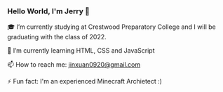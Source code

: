 ### Hello World, I'm Jerry 👋

:mortar_board: I’m currently studying at Crestwood Preparatory College and I will be graduating with the class of 2022.

🌱 I’m currently learning HTML, CSS and JavaScript

📫 How to reach me: jinxuan0920@gmail.com

⚡ Fun fact: I'm an experienced Minecraft Archietect :)

<!--
**JerryZhang0920/JerryZhang0920** is a ✨ _special_ ✨ repository because its `README.md` (this file) appears on your GitHub profile.

